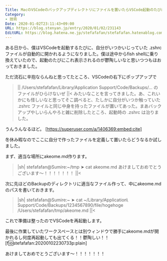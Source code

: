 ```yaml
---
Title: MacのVSCodeのバックアップディレクトリにファイルを置いたらVSCode起動のたびに同じファイルが開かれて鬱陶しい
Category:
- 技術
Date: 2020-01-02T23:11:43+09:00
URL: https://blog.stenyan.jp/entry/2020/01/02/231143
EditURL: https://blog.hatena.ne.jp/stefafafan/stefafafan.hatenablog.com/atom/entry/26006613492371959
---
```


ある日から、僕はVSCodeを起動するたびに、自分がいつかいじっていた .zshrc ファイルが自動的に開かれるようになりました。僕は途中からfish shellに乗り換えていたので、起動のたびにこれ表示されるのが鬱陶しいなと思いつつもほおっておきました。

ただ流石に辛抱ならんねと思ってたところ、VSCodeの右下にポップアップで
>||
/Users/stefafafan/Library/Application Support/Code/Backups/... のファイルがひらけないぜ
||<
みたいなことを言ってきました。あ、これいかにも怪しいなと思ってそこ調べると、たしかに自分がいつか触っていた .zshrc ファイルと同じ中身を持ったファイルが置いてあった。まあバックアップやしいらんやろと雑に削除したところ、起動時の .zshrc は治りました。

うんうんなるほど。
[https://superuser.com/a/1406369:embed:cite]

冬休み暇なのでここに自分で作ったファイルを定義して置いたらどうなるか試しました。

まず、適当な場所にakeome.md作ります。
>|sh|
stefafafan@Sumire:~/tmp
➤ cat akeome.md
あけましておめでとうございます〜！！！！！！！
||<

次に先ほどのBackupのディレクトリに適当なファイル作って、中にakeome.mdのパスを書いておきます。
>|sh|
stefafafan@Sumire:~
➤ cat ~/Library/Application\ Support/Code/Backups/1234567890/file/hogehoge
/Users/stefafafan/tmp/akeome.md
||<

これで準備は整ったのでVSCodeを再起動します。

最後に作業していたワークスペースとは別ウィンドウで勝手にakeome.mdが開かれるし何度再起動しても出てくる！！鬱陶しい！！
[f:id:stefafafan:20200102230733p:plain]

あけましておめでとうございます〜！！！！！！！
